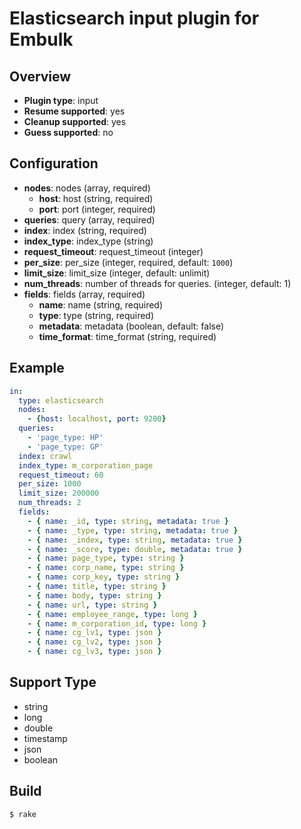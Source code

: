 # Elasticsearch input plugin for Embulk

## Overview

* **Plugin type**: input
* **Resume supported**: yes
* **Cleanup supported**: yes
* **Guess supported**: no

## Configuration
- **nodes**: nodes (array, required)
  - **host**: host (string, required)
  - **port**: port (integer, required)
- **queries**: query (array, required)
- **index**: index (string, required)
- **index_type**: index_type (string)
- **request_timeout**: request_timeout (integer)
- **per_size**: per_size (integer, required, default: `1000`)
- **limit_size**: limit_size (integer, default: unlimit)
- **num_threads**: number of threads for queries. (integer, default: 1)
- **fields**: fields (array, required)
  - **name**: name (string, required)
  - **type**: type (string, required)
  - **metadata**: metadata (boolean, default: false)
  - **time_format**: time_format (string, required)

## Example

```yaml
in:
  type: elasticsearch
  nodes:
    - {host: localhost, port: 9200}
  queries:
    - 'page_type: HP'
    - 'page_type: GP'
  index: crawl
  index_type: m_corporation_page
  request_timeout: 60
  per_size: 1000
  limit_size: 200000
  num_threads: 2
  fields:
    - { name: _id, type: string, metadata: true }
    - { name: _type, type: string, metadata: true }
    - { name: _index, type: string, metadata: true }
    - { name: _score, type: double, metadata: true }
    - { name: page_type, type: string }
    - { name: corp_name, type: string }
    - { name: corp_key, type: string }
    - { name: title, type: string }
    - { name: body, type: string }
    - { name: url, type: string }
    - { name: employee_range, type: long }
    - { name: m_corporation_id, type: long }
    - { name: cg_lv1, type: json }
    - { name: cg_lv2, type: json }
    - { name: cg_lv3, type: json }
```

## Support Type
* string
* long
* double
* timestamp
* json
* boolean

## Build

```
$ rake
```
